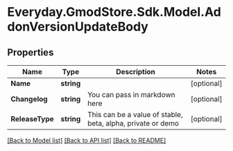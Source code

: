 # Everyday.GmodStore.Sdk.Model.AddonVersionUpdateBody
## Properties

Name | Type | Description | Notes
------------ | ------------- | ------------- | -------------
**Name** | **string** |  | [optional] 
**Changelog** | **string** | You can pass in markdown here  | [optional] 
**ReleaseType** | **string** | This can be a value of stable, beta, alpha, private or demo  | [optional] 

[[Back to Model list]](../README.md#documentation-for-models) [[Back to API list]](../README.md#documentation-for-api-endpoints) [[Back to README]](../README.md)

